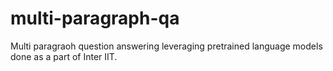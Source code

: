 # multi-paragraph-qa
Multi paragraoh question answering leveraging pretrained language models done as a part of Inter IIT. 
